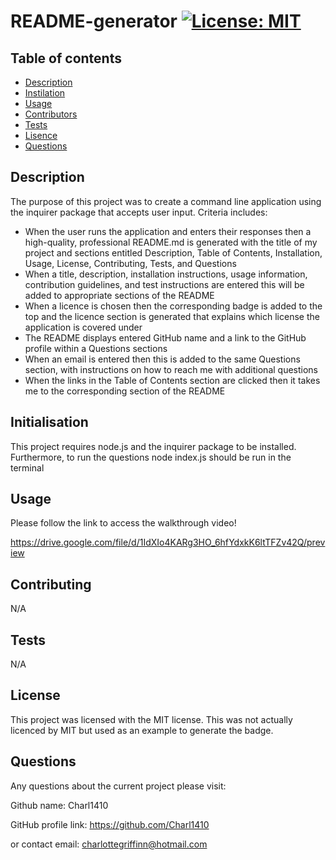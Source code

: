 
  # README-generator [![License: MIT](https://img.shields.io/badge/License-MIT-yellow.svg)](https://opensource.org/licenses/MIT)

  ## Table of contents

  * [Description](#Description)
  * [Instilation](#Instilation)
  * [Usage](#Usage)
  * [Contributors](#Contributing)
  * [Tests](#Tests)
  * [Lisence](#License)
  * [Questions](#Questions)
  
  
  ## Description
   
The purpose of this project was to create a command line application using the inquirer package that accepts user input. Criteria includes:

* When the user runs the application and enters their responses then a high-quality, professional README.md is generated with the title of my project and sections entitled Description, Table of Contents, Installation, Usage, License, Contributing, Tests, and Questions
* When a title, description, installation instructions, usage information, contribution guidelines, and test instructions are entered this will be added to appropriate sections of the README
* When a licence is chosen then the corresponding badge is added to the top and the licence section is generated that explains which license the application is covered under 
* The README displays entered GitHub name and a link to the GitHub profile within a Questions sections
* When an email is entered then this is added to the same Questions section, with instructions on how to reach me with additional questions 
* When the links in the Table of Contents section are clicked then it takes me to the corresponding section of the README
 
 ## Initialisation
  
This project requires node.js and the inquirer package to be installed. Furthermore, to run the questions node index.js should be run in the terminal 

  ## Usage 
  Please follow the link to access the walkthrough video!

  https://drive.google.com/file/d/1IdXIo4KARg3HO_6hfYdxkK6ltTFZv42Q/preview

  ## Contributing 
  
  N/A

  ## Tests

  N/A

  ## License
    
  This project was licensed with the MIT license. This was not actually licenced by MIT but used as an example to generate the badge.

  ## Questions 

  Any questions about the current project please visit:
  
  Github name: Charl1410 

  GitHub profile link: https://github.com/Charl1410 

  or contact
  email: charlottegriffinn@hotmail.com
